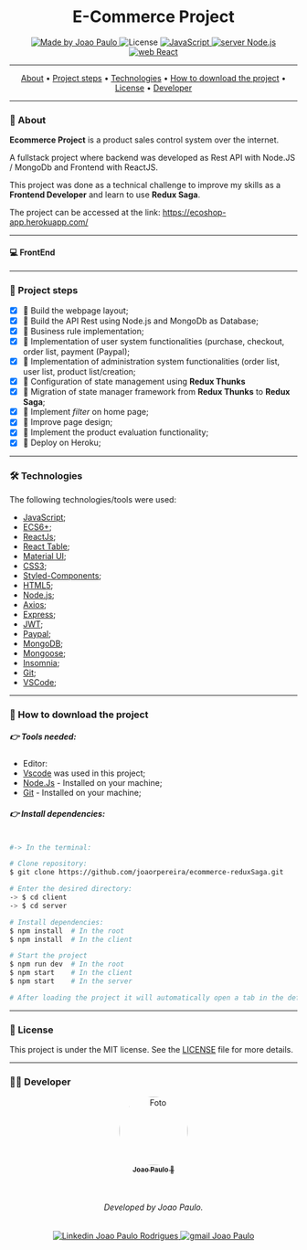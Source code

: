 <h1 align="center">
    E-Commerce Project
</h1>

<p align="center">
  <a href="https://www.linkedin.com/in/joaorpereira/">
    <img 
        alt="Made by Joao Paulo" 
        src="https://img.shields.io/badge/MADE%20BY-Joao%20Paulo-%230077b5?style=flat-square&logo=linkedin">
  </a>

  <img alt="License" src="https://img.shields.io/badge/license-MIT-%20brightgreen?style=flat-square&logo=">

  <a href="https://www.javascript.com/">
    <img 
        alt="JavaScript" 
        src="https://img.shields.io/badge/STACK-JavaScript-%23F7DF1E?style=flat-square&logo=JAVASCRIPT">
  </a>
  <a href="https://github.com/abner-starkasty/restaurante-padre-cicero/tree/main/backend">
    <img 
        alt="server Node.js" 
        src="https://img.shields.io/badge/Server-Node.js-%23339933?style=flat-square&logo=node.js">
  </a>
  <a href="https://github.com/abner-starkasty/restaurante-padre-cicero/tree/main/frontend">
    <img 
        alt="web React" 
        src="https://img.shields.io/badge/Web-React-%23007ACC?style=flat-square&logo=REACT">
  </a>
</p>

---

<p align="center">
 <a href="#-about">About</a> •
 <a href="#-project-steps">Project steps</a> • 
 <a href="#-technologies">Technologies</a> • 
 <a href="#-how-to-download-the-project">How to download the project</a> • 
 <a href="#-license">License</a> • 
 <a href="#-developer">Developer</a>
</p>

---
### 🔖 About

**Ecommerce Project** is a product sales control system over the internet.

A fullstack project where backend was developed as Rest API with Node.JS / MongoDb and Frontend with ReactJS.

This project was done as a technical challenge to improve my skills as a **Frontend Developer** and learn to use **Redux Saga**.

The project can be accessed at the link: https://ecoshop-app.herokuapp.com/

---
#### 💻 FrontEnd

<p align="center">

</p>

---
### 📝 Project steps

 - [x] 💯 Build the webpage layout;
 - [x] 💯 Build the API Rest using Node.js and MongoDb as Database;
 - [x] 💯 Business rule implementation;
 - [x] 💯 Implementation of user system functionalities (purchase, checkout, order list, payment (Paypal);
 - [x] 💯 Implementation of administration system functionalities (order list, user list, product list/creation;
 - [x] 💯 Configuration of state management using **Redux Thunks**
 - [X] 💯 Migration of state manager framework from **Redux Thunks** to **Redux Saga**;
 - [x] 💯 Implement *filter* on home page;
 - [x] 💯 Improve page design;
 - [x] 💯 Implement the product evaluation functionality;
 - [x] 💯 Deploy on Heroku;

---
### 🛠 Technologies

The following technologies/tools were used:

- [JavaScript](https://www.javascript.com/);
- [ECS6+](http://www.ecma-international.org/ecma-262/6.0/);
- [ReactJs](https://reactjs.org/);
- [React Table](https://react-table.tanstack.com/);
- [Material UI](https://material-ui.com/pt/);
- [CSS3](https://developer.mozilla.org/en-US/docs/Web/CSS);
- [Styled-Components](https://styled-components.com/);
- [HTML5](https://developer.mozilla.org/en-US/docs/Web/HTML);
- [Node.js](https://nodejs.org/en/);
- [Axios](https://www.npmjs.com/package/axios);
- [Express](https://expressjs.com/);
- [JWT](https://jwt.io/);
- [Paypal](https://developer.paypal.com/classic-home);
- [MongoDB](https://www.mongodb.com/);
- [Mongoose](https://mongoosejs.com/);
- [Insomnia](https://insomnia.rest/);
- [Git](https://git-scm.com/);
- [VSCode](https://code.visualstudio.com/);

---
### 📎 How to download the project

##### 👉 Tools needed:
- Editor:
- [Vscode](https://code.visualstudio.com/) was used in this project; 
- [Node.Js](https://nodejs.org/en/) - Installed on your machine;
- [Git](https://git-scm.com/downloads) - Installed on your machine;

##### 👉 Install dependencies:

```bash

#-> In the terminal:

# Clone repository:
$ git clone https://github.com/joaorpereira/ecommerce-reduxSaga.git

# Enter the desired directory:
-> $ cd client
-> $ cd server

# Install dependencies:
$ npm install  # In the root
$ npm install  # In the client

# Start the project
$ npm run dev  # In the root
$ npm start    # In the client
$ npm start    # In the server

# After loading the project it will automatically open a tab in the default browser.

```
---
### 📜 License

This project is under the MIT license. See the [LICENSE](LICENSE) file for more details.

---

### 👨‍💻 Developer

<p align="center">
    <a href="https://blog.rocketseat.com.br/author/thiago/">
        <img 
            style="border-radius: 50%;" 
            src="https://media-exp1.licdn.com/dms/image/C4D03AQGEHyoBgJ7tNQ/profile-displayphoto-shrink_800_800/0/1597502062146?e=1628121600&v=beta&t=AbvIQkPAphQS5FUPvRdSFk3rMuyJ79HSPPnsv-fhym8" 
            width="120px;" 
            alt="Foto">
        <br/>
        <sub><b>Joao Paulo  🚀</b></sub>
    </a>
</p>
</br>
<h6 align="center">
    Developed by Joao Paulo.
</h6>

<p align="center">
    <a href="https://www.linkedin.com/in/joaorpereira">
    <img 
        alt="Linkedin Joao Paulo Rodrigues" 
        src="https://img.shields.io/badge/-Joao%20Paulo-%230077b5?style=flat-square&logo=linkedin">
    </a>
    <a href="mailto:rpjoaopaulo28@gmail.com">
        <img 
            alt="gmail Joao Paulo" 
            src="https://img.shields.io/badge/-Gmail-%23c14438?style=flat-square&logo=gmail&logoColor=white">
    </a>
</p>
